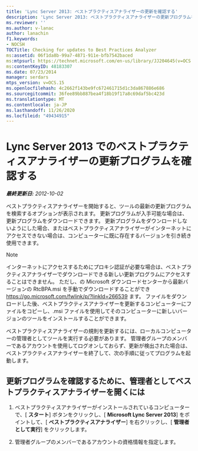 ```yaml
---
title: 'Lync Server 2013: ベストプラクティスアナライザーの更新を確認する'
description: 'Lync Server 2013: ベストプラクティスアナライザーの更新プログラムを確認しています。'
ms.reviewer: ''
ms.author: v-lanac
author: lanachin
f1.keywords:
- NOCSH
TOCTitle: Checking for updates to Best Practices Analyzer
ms:assetid: 06f1da8b-99a7-4871-911e-bfb7542baced
ms:mtpsurl: https://technet.microsoft.com/en-us/library/JJ204645(v=OCS.15)
ms:contentKeyID: 48183307
ms.date: 07/23/2014
manager: serdars
mtps_version: v=OCS.15
ms.openlocfilehash: 4c2662f143be9fc672461715d1c3da867886e686
ms.sourcegitcommit: 36fee89bb887bea4f18b19f17a8c69daf5bc423d
ms.translationtype: MT
ms.contentlocale: ja-JP
ms.lasthandoff: 11/26/2020
ms.locfileid: "49434915"
---
```

# <a name="checking-for-updates-to-best-practices-analyzer-in-lync-server-2013"></a>Lync Server 2013 でのベストプラクティスアナライザーの更新プログラムを確認する

<div data-xmlns="http://www.w3.org/1999/xhtml">

<div class="topic" data-xmlns="http://www.w3.org/1999/xhtml" data-msxsl="urn:schemas-microsoft-com:xslt" data-cs="https://msdn.microsoft.com/">

<div data-asp="https://msdn2.microsoft.com/asp">



</div>

<div id="mainSection">

<div id="mainBody">

<span> </span>

_**最終更新日:** 2012-10-02_

ベストプラクティスアナライザーを開始すると、ツールの最新の更新プログラムを検索するオプションが表示されます。 更新プログラムが入手可能な場合は、更新プログラムをダウンロードできます。 更新プログラムをダウンロードしないようにした場合、またはベストプラクティスアナライザーがインターネットにアクセスできない場合は、コンピューターに既に存在するバージョンを引き続き使用できます。

<div>


> [!NOTE]  
> インターネットにアクセスするためにプロキシ認証が必要な場合は、ベストプラクティスアナライザーでダウンロードできる新しい更新プログラムにアクセスすることはできません。 ただし、の Microsoft ダウンロードセンターから最新バージョンの RtcBPA.msi を手動でダウンロードすることができ <A href="https://go.microsoft.com/fwlink/p/?linkid=266539">https://go.microsoft.com/fwlink/p/?linkId=266539</A> ます。 ファイルをダウンロードした後、ベストプラクティスアナライザーを更新するコンピューターにファイルをコピーし、.msi ファイルを使用してそのコンピューターに新しいバージョンのツールをインストールすることができます。



</div>

ベストプラクティスアナライザーの規則を更新するには、ローカルコンピューターの管理者としてツールを実行する必要があります。 管理者グループのメンバーであるアカウントを使用してログオンしておらず、更新が検出された場合は、ベストプラクティスアナライザーを終了して、次の手順に従ってプログラムを起動します。

<div>

## <a name="to-open-best-practices-analyzer-as-administrator-to-check-for-updates"></a>更新プログラムを確認するために、管理者としてベストプラクティスアナライザーを開くには

1.  ベストプラクティスアナライザーがインストールされているコンピューターで、[ **スタート**] ボタンをクリックし、[ **Microsoft Lync Server 2013**] をポイントして、[ **ベストプラクティスアナライザー**] を右クリックし、[ **管理者として実行**] をクリックします。

2.  管理者グループのメンバーであるアカウントの資格情報を指定します。

</div>

</div>

<span> </span>

</div>

</div>

</div>

